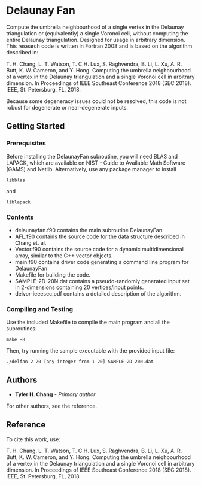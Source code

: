 # Delaunay Fan

Compute the umbrella neighbourhood of a single vertex in the Delaunay
triangulation or (equivalently) a single Voronoi cell, without
computing the entire Delaunay triangulation.
Designed for usage in arbitrary dimension.
This research code is written in Fortran 2008 and is based on the algorithm
described in:

T. H. Chang, L. T. Watson, T. C.H. Lux, S. Raghvendra, B. Li, L. Xu,
A. R. Butt, K. W. Cameron, and Y. Hong. Computing the umbrella
neighbourhood of a vertex in the Delaunay triangulation and a single
Voronoi cell in arbitrary dimension. In Proceedings of IEEE Southeast
Conference 2018 (SEC 2018). IEEE, St. Petersburg, FL, 2018.

Because some degeneracy issues could not be resolved, this code is not
robust for degenerate or near-degenerate inputs.

## Getting Started

### Prerequisites

Before installing the DelaunayFan subroutine, you will need BLAS and LAPACK,
which are available on NIST - Guide to Available Math Software (GAMS) and
Netlib.
Alternatively, use any package manager to install
```
libblas
```
and
```
liblapack
```

### Contents

 - delaunayfan.f90 contains the main subroutine DelaunayFan.
 - AFL.f90 contains the source code for the data structure described in Chang et. al.
 - Vector.f90 contains the source code for a dynamic multidimensional array, similar to the C++ vector objects.
 - main.f90 contains driver code generating a command line program for DelaunayFan
 - Makefile for building the code.
 - SAMPLE-2D-20N.dat contains a pseudo-randomly generated input set in 2-dimensions containing 20 vertices/input points.
 - delvor-ieeesec.pdf contains a detailed description of the algorithm.

### Compiling and Testing

Use the included Makefile to compile the main program and all the subroutines:
```
make -B
```
Then, try running the sample executable with the provided input file:
```
./delfan 2 20 [any integer from 1-20] SAMPLE-2D-20N.dat
```

## Authors

* **Tyler H. Chang** - *Primary author*

For other authors, see the reference.

## Reference

To cite this work, use:

T. H. Chang, L. T. Watson, T. C.H. Lux, S. Raghvendra, B. Li, L. Xu,
A. R. Butt, K. W. Cameron, and Y. Hong. Computing the umbrella
neighbourhood of a vertex in the Delaunay triangulation and a single
Voronoi cell in arbitrary dimension. In Proceedings of IEEE Southeast
Conference 2018 (SEC 2018). IEEE, St. Petersburg, FL, 2018.
